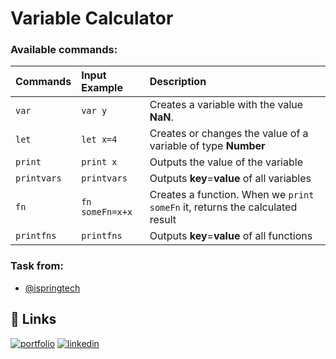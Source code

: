 # Variable Calculator

### Available commands:

| Commands    | Input Example   | Description                                                                  |
| :---------- | :-------------- | :--------------------------------------------------------------------------- |
| `var`       | `var y`         | Creates a variable with the value **NaN**.                                   |
| `let`       | `let x=4`       | Creates or changes the value of a variable of type **Number**                |
| `print`     | `print x`       | Outputs the value of the variable                                            |
| `printvars` | `printvars`     | Outputs **key**=**value** of all variables                                   |
| `fn`        | `fn someFn=x+x` | Creates a function. When we `print someFn` it, returns the calculated result |
| `printfns`  | `printfns`      | Outputs **key**=**value** of all functions                                   |

### Task from:

- [@ispringtech](https://github.com/ispringtech)

## 🔗 Links

[![portfolio](https://img.shields.io/badge/my_portfolio-000?style=for-the-badge&logo=ko-fi&logoColor=white)](https://saburchik.github.io/resume)
[![linkedin](https://img.shields.io/badge/linkedin-0A66C2?style=for-the-badge&logo=linkedin&logoColor=white)](https://www.linkedin.com/in/saburchik/)
